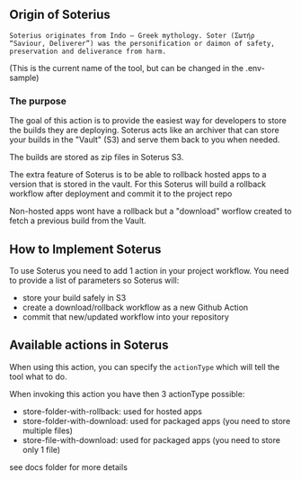 ## Origin of Soterius
`Soterius originates from Indo – Greek mythology. Soter (Σωτήρ “Saviour, Deliverer”) was the personification or daimon of safety, preservation and deliverance from harm.`

(This is the current name of the tool, but can be changed in the .env-sample)

### The purpose
The goal of this action is to provide the easiest way for developers to store the builds they are deploying.
Soterus acts like an archiver that can store your builds in the "Vault" (S3) and serve them back to you when needed.

The builds are stored as zip files in Soterus S3.

The extra feature of Soterus is to be able to rollback hosted apps to a version that is stored in the vault.
For this Soterus will build a rollback workflow after deployment and commit it to the project repo

Non-hosted apps wont have a rollback but a "download" worflow created to fetch a previous build from the Vault.


## How to Implement Soterus 
To use Soterus you need to add 1 action in your project workflow.
You need to provide a list of parameters so Soterus will:
- store your build safely in S3
- create a download/rollback workflow as a new Github Action
- commit that new/updated workflow into your repository


## Available actions in Soterus
When using this action, you can specify the `actionType` which will tell the tool what to do.

When invoking this action you have then 3 actionType possible:
- store-folder-with-rollback: used for hosted apps
- store-folder-with-download: used for packaged apps (you need to store multiple files)
- store-file-with-download: used for packaged apps (you need to store only 1 file)

see docs folder for more details
